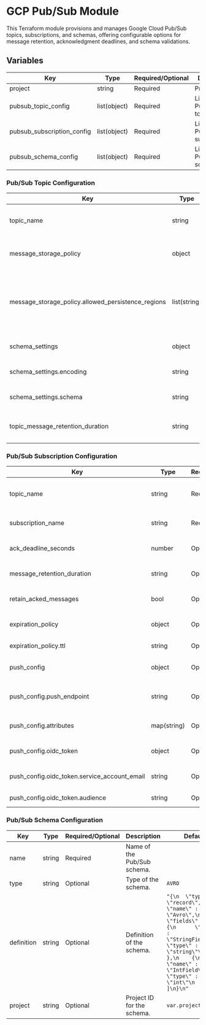 # GCP Pub/Sub Module 

This Terraform module provisions and manages Google Cloud Pub/Sub topics, subscriptions, and schemas, offering configurable options for message retention, acknowledgment deadlines, and schema validations.

## Variables

| Key                            | Type              | Required/Optional | Description                                                                       | Default |
|--------------------------------|-------------------|-------------------|-----------------------------------------------------------------------------------|---------|
| project                        | string            | Required          | Project ID.                                                                        |         |
| pubsub_topic_config            | list(object)      | Required          | List of Pub/Sub topics.                                                           | `[]`    |
| pubsub_subscription_config     | list(object)      | Required          | List of Pub/Sub subscriptions.                                                    | `[]`    |
| pubsub_schema_config           | list(object)      | Required          | List of Pub/Sub schemas.                                                          | `[]`    |

### Pub/Sub Topic Configuration

| Key                                    | Type              | Required/Optional | Description                                                                       | Default        |
|----------------------------------------|-------------------|-------------------|-----------------------------------------------------------------------------------|----------------|
| topic_name                             | string            | Required          | Name of the Pub/Sub topic.                                                        |                |
| message_storage_policy                 | object            | Optional          | Message storage policy for the topic.                                             | `{}`           |
| message_storage_policy.allowed_persistence_regions | list(string) | Optional          | List of allowed persistence regions for the message storage policy.              | `[]`           |
| schema_settings                        | object            | Optional          | Schema settings for the topic.                                                    | `{}`           |
| schema_settings.encoding               | string            | Optional          | Encoding for the schema.                                                          | `JSON`         |
| schema_settings.schema                 | string            | Required          | The schema definition.                                                            |                |
| topic_message_retention_duration       | string            | Optional          | Message retention duration for the topic.                                         | `604800s`      |

### Pub/Sub Subscription Configuration

| Key                            | Type              | Required/Optional | Description                                                                       | Default        |
|--------------------------------|-------------------|-------------------|-----------------------------------------------------------------------------------|----------------|
| topic_name                     | string            | Required          | Name of the Pub/Sub topic associated with the subscription.                       |                |
| subscription_name              | string            | Required          | Name of the Pub/Sub subscription.                                                 |                |
| ack_deadline_seconds           | number            | Optional          | Acknowledgment deadline for the subscription.                                     | `10`           |
| message_retention_duration     | string            | Optional          | The duration for which messages are retained.                                     | `604800s`      |
| retain_acked_messages          | bool              | Optional          | Whether to retain acknowledged messages.                                          | `false`        |
| expiration_policy              | object            | Optional          | Expiration policy for the subscription.                                           | `{}`           |
| expiration_policy.ttl          | string            | Optional          | TTL for the expiration policy.                                                    |                |
| push_config                    | object            | Optional          | Push configuration for the subscription.                                          | `{}`           |
| push_config.push_endpoint      | string            | Optional          | Endpoint to which messages should be pushed.                                      |                |
| push_config.attributes         | map(string)       | Optional          | Attributes for the push configuration.                                            | `{}`           |
| push_config.oidc_token         | object            | Optional          | OIDC token configuration for push endpoints.                                      | `{}`           |
| push_config.oidc_token.service_account_email | string | Optional       | Service account email for OIDC token.                                             |                |
| push_config.oidc_token.audience | string            | Optional          | Audience for the OIDC token.                                                      |                |

### Pub/Sub Schema Configuration

| Key                            | Type              | Required/Optional | Description                                                                       | Default        |
|--------------------------------|-------------------|-------------------|-----------------------------------------------------------------------------------|----------------|
| name                           | string            | Required          | Name of the Pub/Sub schema.                                                       |                |
| type                           | string            | Optional          | Type of the schema.                                                               | `AVRO`         |
| definition                     | string            | Optional          | Definition of the schema.                                                         | `"{\n  \"type\" : \"record\",\n  \"name\" : \"Avro\",\n  \"fields\" : [\n    {\n      \"name\" : \"StringField\",\n      \"type\" : \"string\"\n    },\n    {\n      \"name\" : \"IntField\",\n      \"type\" : \"int\"\n    }\n  ]\n}\n"` |
| project                        | string            | Optional          | Project ID for the schema.                                                        | `var.project`  |